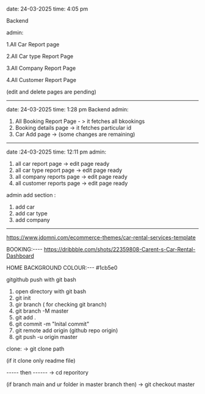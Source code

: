 date: 24-03-2025
time: 4:05 pm

Backend

admin:

1.All Car Report page

2.All Car type Report Page

3.All Company Report Page

4.All Customer Report Page

(edit and delete pages are pending)
_________________________________________________________________________________________
date: 24-03-2025
time: 1:28 pm
Backend
admin:
1. All Booking Report Page - > it fetches all bkookings
2. Booking details page -> it fetches particular id
3. Car Add page -> (some changes are remaining)
--------------------------------------------------------------------------------------

date :24-03-2025
time: 12:11 pm
admin:
1. all car report page          -> edit page ready
2. all car type report page     -> edit page ready
3. all company reports page     -> edit page ready
4. all customer reports page    -> edit page ready

admin add section :
1. add car
2. add car type
3. add company




---------------------------------------------------


https://www.jdomni.com/ecommerce-themes/car-rental-services-template

BOOKING:----
https://dribbble.com/shots/22359808-Carent-s-Car-Rental-Dashboard

HOME BACKGROUND COLOUR:---
#1cb5e0


gitgithub push with git  bash

1.  open directory with git bash
2. git init
3. gir branch ( for checking git branch)
4. git branch -M master
5. git add .
6. git commit -m "Inital commit"
7. git remote add origin (github repo origin)
8. git push -u origin master



clone:
-> git clone path

(if it clone only readme file)

----- then ------
-> cd reporitory

(if branch main and ur folder in master branch then) 
-> git checkout master


